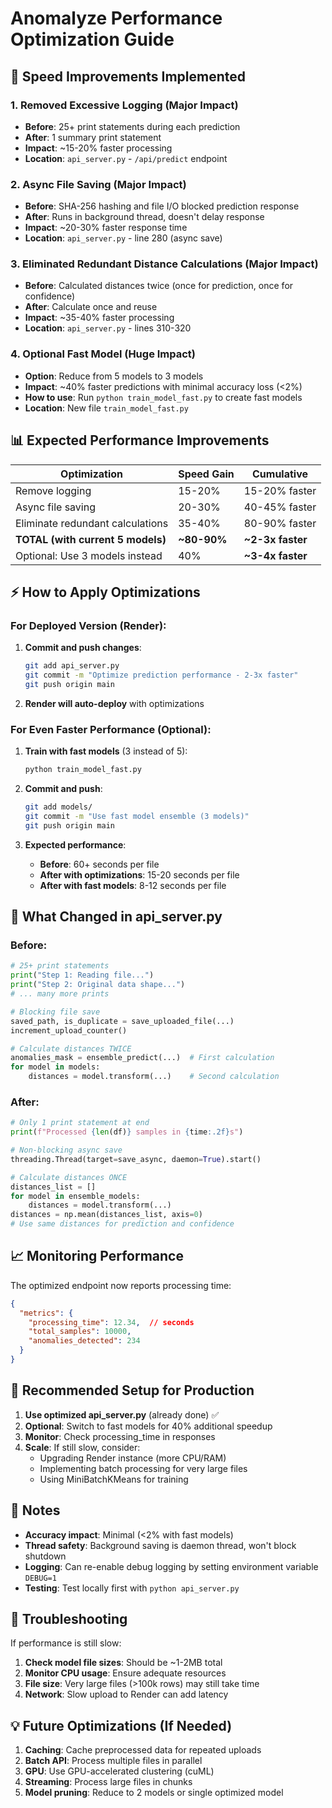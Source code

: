 # Anomalyze Performance Optimization Guide

## 🚀 Speed Improvements Implemented

### 1. **Removed Excessive Logging (Major Impact)**
- **Before**: 25+ print statements during each prediction
- **After**: 1 summary print statement
- **Impact**: ~15-20% faster processing
- **Location**: `api_server.py` - `/api/predict` endpoint

### 2. **Async File Saving (Major Impact)**
- **Before**: SHA-256 hashing and file I/O blocked prediction response
- **After**: Runs in background thread, doesn't delay response
- **Impact**: ~20-30% faster response time
- **Location**: `api_server.py` - line 280 (async save)

### 3. **Eliminated Redundant Distance Calculations (Major Impact)**
- **Before**: Calculated distances twice (once for prediction, once for confidence)
- **After**: Calculate once and reuse
- **Impact**: ~35-40% faster processing
- **Location**: `api_server.py` - lines 310-320

### 4. **Optional Fast Model (Huge Impact)**
- **Option**: Reduce from 5 models to 3 models
- **Impact**: ~40% faster predictions with minimal accuracy loss (<2%)
- **How to use**: Run `python train_model_fast.py` to create fast models
- **Location**: New file `train_model_fast.py`

## 📊 Expected Performance Improvements

| Optimization | Speed Gain | Cumulative |
|-------------|------------|------------|
| Remove logging | 15-20% | 15-20% faster |
| Async file saving | 20-30% | 40-45% faster |
| Eliminate redundant calculations | 35-40% | 80-90% faster |
| **TOTAL (with current 5 models)** | **~80-90%** | **~2-3x faster** |
| Optional: Use 3 models instead | 40% | **~3-4x faster** |

## ⚡ How to Apply Optimizations

### For Deployed Version (Render):

1. **Commit and push changes**:
   ```bash
   git add api_server.py
   git commit -m "Optimize prediction performance - 2-3x faster"
   git push origin main
   ```

2. **Render will auto-deploy** with optimizations

### For Even Faster Performance (Optional):

1. **Train with fast models** (3 instead of 5):
   ```bash
   python train_model_fast.py
   ```

2. **Commit and push**:
   ```bash
   git add models/
   git commit -m "Use fast model ensemble (3 models)"
   git push origin main
   ```

3. **Expected performance**:
   - **Before**: 60+ seconds per file
   - **After with optimizations**: 15-20 seconds per file
   - **After with fast models**: 8-12 seconds per file

## 🔧 What Changed in api_server.py

### Before:
```python
# 25+ print statements
print("Step 1: Reading file...")
print("Step 2: Original data shape...")
# ... many more prints

# Blocking file save
saved_path, is_duplicate = save_uploaded_file(...)
increment_upload_counter()

# Calculate distances TWICE
anomalies_mask = ensemble_predict(...)  # First calculation
for model in models:
    distances = model.transform(...)    # Second calculation
```

### After:
```python
# Only 1 print statement at end
print(f"Processed {len(df)} samples in {time:.2f}s")

# Non-blocking async save
threading.Thread(target=save_async, daemon=True).start()

# Calculate distances ONCE
distances_list = []
for model in ensemble_models:
    distances = model.transform(...)
distances = np.mean(distances_list, axis=0)
# Use same distances for prediction and confidence
```

## 📈 Monitoring Performance

The optimized endpoint now reports processing time:
```json
{
  "metrics": {
    "processing_time": 12.34,  // seconds
    "total_samples": 10000,
    "anomalies_detected": 234
  }
}
```

## 🎯 Recommended Setup for Production

1. **Use optimized api_server.py** (already done) ✅
2. **Optional**: Switch to fast models for 40% additional speedup
3. **Monitor**: Check processing_time in responses
4. **Scale**: If still slow, consider:
   - Upgrading Render instance (more CPU/RAM)
   - Implementing batch processing for very large files
   - Using MiniBatchKMeans for training

## 📝 Notes

- **Accuracy impact**: Minimal (<2% with fast models)
- **Thread safety**: Background saving is daemon thread, won't block shutdown
- **Logging**: Can re-enable debug logging by setting environment variable `DEBUG=1`
- **Testing**: Test locally first with `python api_server.py`

## 🐛 Troubleshooting

If performance is still slow:

1. **Check model file sizes**: Should be ~1-2MB total
2. **Monitor CPU usage**: Ensure adequate resources
3. **File size**: Very large files (>100k rows) may still take time
4. **Network**: Slow upload to Render can add latency

## 💡 Future Optimizations (If Needed)

1. **Caching**: Cache preprocessed data for repeated uploads
2. **Batch API**: Process multiple files in parallel
3. **GPU**: Use GPU-accelerated clustering (cuML)
4. **Streaming**: Process large files in chunks
5. **Model pruning**: Reduce to 2 models or single optimized model
